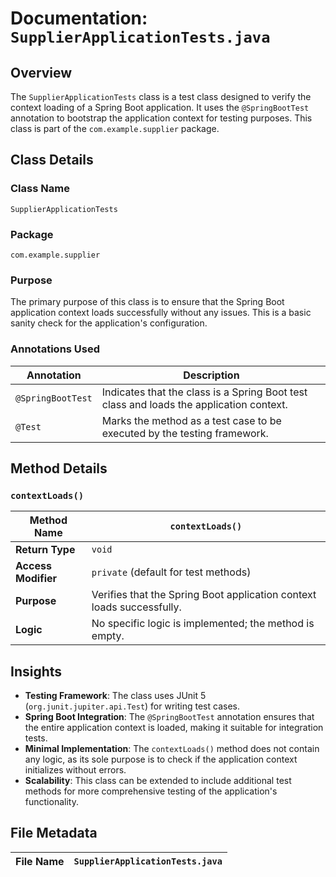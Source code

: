 # Documentation: `SupplierApplicationTests.java`

## Overview
The `SupplierApplicationTests` class is a test class designed to verify the context loading of a Spring Boot application. It uses the `@SpringBootTest` annotation to bootstrap the application context for testing purposes. This class is part of the `com.example.supplier` package.

## Class Details

### Class Name
`SupplierApplicationTests`

### Package
`com.example.supplier`

### Purpose
The primary purpose of this class is to ensure that the Spring Boot application context loads successfully without any issues. This is a basic sanity check for the application's configuration.

### Annotations Used
| Annotation         | Description                                                                 |
|--------------------|-----------------------------------------------------------------------------|
| `@SpringBootTest`  | Indicates that the class is a Spring Boot test class and loads the application context. |
| `@Test`            | Marks the method as a test case to be executed by the testing framework.    |

## Method Details

### `contextLoads()`
| **Method Name**   | `contextLoads()`                          |
|--------------------|-------------------------------------------|
| **Return Type**    | `void`                                   |
| **Access Modifier**| `private` (default for test methods)      |
| **Purpose**        | Verifies that the Spring Boot application context loads successfully. |
| **Logic**          | No specific logic is implemented; the method is empty. |

## Insights
- **Testing Framework**: The class uses JUnit 5 (`org.junit.jupiter.api.Test`) for writing test cases.
- **Spring Boot Integration**: The `@SpringBootTest` annotation ensures that the entire application context is loaded, making it suitable for integration tests.
- **Minimal Implementation**: The `contextLoads()` method does not contain any logic, as its sole purpose is to check if the application context initializes without errors.
- **Scalability**: This class can be extended to include additional test methods for more comprehensive testing of the application's functionality.

## File Metadata
| **File Name** | `SupplierApplicationTests.java` |
|---------------|----------------------------------|
